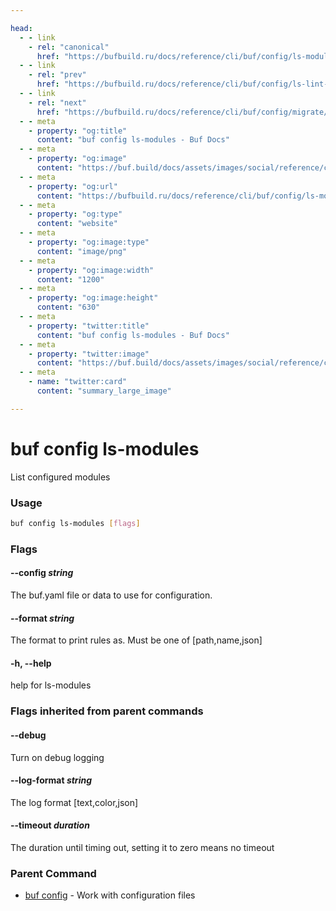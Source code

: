```yaml
---

head:
  - - link
    - rel: "canonical"
      href: "https://bufbuild.ru/docs/reference/cli/buf/config/ls-modules/"
  - - link
    - rel: "prev"
      href: "https://bufbuild.ru/docs/reference/cli/buf/config/ls-lint-rules/"
  - - link
    - rel: "next"
      href: "https://bufbuild.ru/docs/reference/cli/buf/config/migrate/"
  - - meta
    - property: "og:title"
      content: "buf config ls-modules - Buf Docs"
  - - meta
    - property: "og:image"
      content: "https://buf.build/docs/assets/images/social/reference/cli/buf/config/ls-modules.png"
  - - meta
    - property: "og:url"
      content: "https://bufbuild.ru/docs/reference/cli/buf/config/ls-modules/"
  - - meta
    - property: "og:type"
      content: "website"
  - - meta
    - property: "og:image:type"
      content: "image/png"
  - - meta
    - property: "og:image:width"
      content: "1200"
  - - meta
    - property: "og:image:height"
      content: "630"
  - - meta
    - property: "twitter:title"
      content: "buf config ls-modules - Buf Docs"
  - - meta
    - property: "twitter:image"
      content: "https://buf.build/docs/assets/images/social/reference/cli/buf/config/ls-modules.png"
  - - meta
    - name: "twitter:card"
      content: "summary_large_image"

---
```


# buf config ls-modules

List configured modules

### Usage

```sh
buf config ls-modules [flags]
```

### Flags

#### \--config _string_

The buf.yaml file or data to use for configuration.

#### \--format _string_

The format to print rules as. Must be one of \[path,name,json\]

#### \-h, --help

help for ls-modules

### Flags inherited from parent commands

#### \--debug

Turn on debug logging

#### \--log-format _string_

The log format \[text,color,json\]

#### \--timeout _duration_

The duration until timing out, setting it to zero means no timeout

### Parent Command

- [buf config](../) - Work with configuration files
